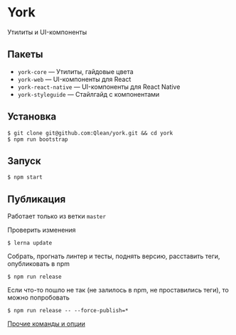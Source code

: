 # York

Утилиты и UI-компоненты

## Пакеты

* `york-core` — Утилиты, гайдовые цвета
* `york-web` — UI-компоненты для React
* `york-react-native` — UI-компоненты для React Native
* `york-styleguide` — Стайлгайд с компонентами

## Установка

```
$ git clone git@github.com:Qlean/york.git && cd york
$ npm run bootstrap
```

## Запуск

```
$ npm start
```

## Публикация

Работает только из ветки `master`

Проверить изменения
```
$ lerna update
```

Собрать, прогнать линтер и тесты, поднять версию, расставить теги, опубликовать в npm
```
$ npm run release
```

Если что-то пошло не так (не залилось в npm, не проставились теги), то можно попробовать
```
$ npm run release -- --force-publish=*
```

[Прочие команды и опции](https://github.com/lerna/lerna/tree/2.x#commands)
